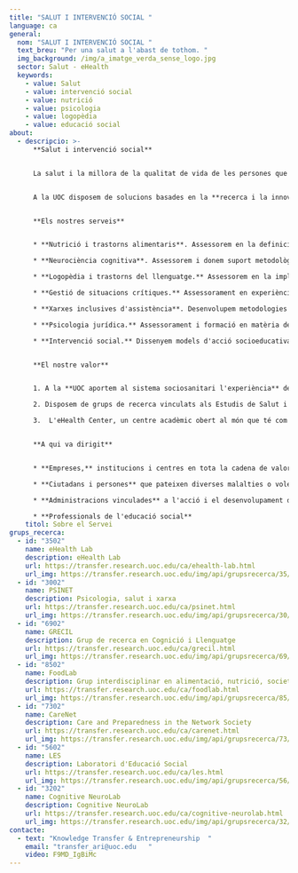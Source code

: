 ```yaml
---
title: "SALUT I INTERVENCIÓ SOCIAL "
language: ca
general:
  nom: "SALUT I INTERVENCIÓ SOCIAL "
  text_breu: "Per una salut a l'abast de tothom. "
  img_background: /img/a_imatge_verda_sense_logo.jpg
  sector: Salut - eHealth
  keywords:
    - value: Salut
    - value: intervenció social
    - value: nutrició
    - value: psicologia
    - value: logopèdia
    - value: educació social
about:
  - descripcio: >-
      **Salut i intervenció social**


      La salut i la millora de la qualitat de vida de les persones que pateixen malalties és un repte social complex que cal abordar des d'una perspectiva oberta amb un coneixement expert i amb totes les eines al nostre abast. 


      A la UOC disposem de solucions basades en la **recerca i la innovació amb l'objectiu** final de generar un impacte positiu en la salut i la qualitat de vida de tots els ciutadans en àmbits com la nutrició i els trastorns alimentaris, la psicologia i la neurociència cognitiva, la logopèdia i els trastorns de llenguatge, o la gestió de situacions crítiques. També oferim serveis d'acció socioeducativa i pràctica professional de l'educació social.


      **Els nostres serveis**


      * **Nutrició i trastorns alimentaris**. Assessorem en la definició de programes d'alimentació saludable i l'activitat física, fent ús de la salut electrònica i les TIC, en especial per abordar les malalties cròniques com el sobrepès. També analitzem l'evolució dels patrons i els comportaments alimentaris des d'una perspectiva sociocultural.

      * **Neurociència cognitiva**. Assessorem i donem suport metodològic en el disseny d'intervencions neuropsicològiques clíniques amb tècniques d'estimulació cerebral no invasives. 

      * **Logopèdia i trastorns del llenguatge.** Assessorem en la implementació d'evidències científiques en els models d'intervenció i detecció precoç en l'àmbit de la logopèdia i en l'estimulació per a recuperació del llenguatge en infants amb TEL.

      * **Gestió de situacions crítiques.** Assessorament en experiències i gestió emocional del duel així com l'anàlisi de l'impacte de les noves tecnologies en aquest àmbit.

      * **Xarxes inclusives d'assistència**. Desenvolupem metodologies de participació inclusives per al disseny de tecnologies, serveis i polítiques de cura. També realitzem estudis sobre noves formes d'acció col·lectiva i suport social en el camp de l'envelliment, la discapacitat i les malalties cròniques.

      * **Psicologia jurídica.** Assessorament i formació en matèria de prevenció i intervenció en àmbits afins a la psicologia jurídica tant en empreses privades com públiques.

      * **Intervenció social.** Dissenyem models d'acció socioeducativa i fem assessorament i consultoria per al desenvolupament professional de l'educació social.


      **El nostre valor**


      1. A la **UOC aportem al sistema sociosanitari l'experiència** de professionals especialitzats, eines i aplicacions basades en les tecnologies de la informació i la comunicació (TIC) per millorar la qualitat de vida de les persones i facilitar el treball de la comunitat medicocientífica.

      2. Disposem de grups de recerca vinculats als Estudis de Salut i de Psicologia i Ciències de l'Educació en diversos àmbits que procuren la millora del sistema sanitari, dels professionals i del benestar de les persones.

      3.  L'eHealth Center, un centre acadèmic obert al món que té com a objectiu educar i capacitar els professionals i ciutadans comuns, mitjançant l'ús de tecnologies, per liderar el canvi de paradigma en salut. Centrat en les persones, mitjançant la investigació, l'educació i l'orientació, per contribuir al progrés i al benestar de la societat.


      **A qui va dirigit**


      * **Empreses,** institucions i centres en tota la cadena de valor del sector sociosanitari.

      * **Ciutadans i persones** que pateixen diverses malalties o volen millorar el seu benestar.

      * **Administracions vinculades** a l'acció i el desenvolupament de la política socioeducativa.

      * **Professionals de l'educació social**
    titol: Sobre el Servei
grups_recerca:
  - id: "3502"
    name: eHealth Lab
    description: eHealth Lab
    url: https://transfer.research.uoc.edu/ca/ehealth-lab.html
    url_img: https://transfer.research.uoc.edu/img/api/grupsrecerca/35/image/1594279756413
  - id: "3002"
    name: PSINET
    description: Psicologia, salut i xarxa
    url: https://transfer.research.uoc.edu/ca/psinet.html
    url_img: https://transfer.research.uoc.edu/img/api/grupsrecerca/30/image/1594203037039
  - id: "6902"
    name: GRECIL
    description: Grup de recerca en Cognició i Llenguatge
    url: https://transfer.research.uoc.edu/ca/grecil.html
    url_img: https://transfer.research.uoc.edu/img/api/grupsrecerca/69/image/1588435812349
  - id: "8502"
    name: FoodLab
    description: Grup interdisciplinar en alimentació, nutrició, societat i salut
    url: https://transfer.research.uoc.edu/ca/foodlab.html
    url_img: https://transfer.research.uoc.edu/img/api/grupsrecerca/85/image/1594196169348
  - id: "7302"
    name: CareNet
    description: Care and Preparedness in the Network Society
    url: https://transfer.research.uoc.edu/ca/carenet.html
    url_img: https://transfer.research.uoc.edu/img/api/grupsrecerca/73/image/1580718947741
  - id: "5602"
    name: LES
    description: Laboratori d'Educació Social
    url: https://transfer.research.uoc.edu/ca/les.html
    url_img: https://transfer.research.uoc.edu/img/api/grupsrecerca/56/image/1594104732405
  - id: "3202"
    name: Cognitive NeuroLab
    description: Cognitive NeuroLab
    url: https://transfer.research.uoc.edu/ca/cognitive-neurolab.html
    url_img: https://transfer.research.uoc.edu/img/api/grupsrecerca/32/image/1594190753763
contacte:
  - text: "Knowledge Transfer & Entrepreneurship  "
    email: "transfer_ari@uoc.edu   "
    video: F9MD_IgBiMc
---
```

